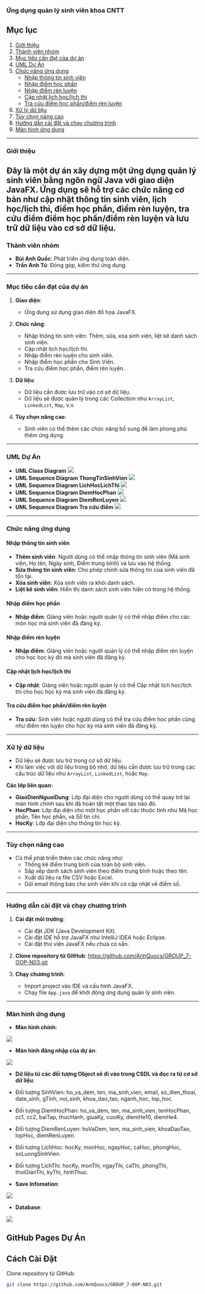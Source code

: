 ### **Ứng dụng quản lý sinh viên khoa CNTT**

## **Mục lục**
1. [Giới thiệu](#giới-thiệu)
2. [Thành viên nhóm](#thành-viên-nhóm)
3. [Mục tiêu cần đạt của dự án](#mục-tiêu-cần-đạt-của-dự-án)
4. [UML Dự Án](#uml-dự-án)
5. [Chức năng ứng dụng](#chức-năng-ứng-dụng)
   - [Nhập thông tin sinh viên](#nhập-thông-tin-sinh-viên)
   - [Nhập điểm học phần](#nhập-điểm-học-phần)
   - [Nhập điểm rèn luyện](#nhập-điểm-rèn-luyện)
   - [Cập nhật lịch học/lịch thi](#cập-nhật-lịch-họclịch-thi)
   - [Tra cứu điểm học phần/điểm rèn luyện](#tra-cứu-điểm-học-phầnđiểm-rèn-luyện)
6. [Xử lý dữ liệu](#xử-lý-dữ-liệu)
7. [Tùy chọn nâng cao](#tùy-chọn-nâng-cao)
8. [Hướng dẫn cài đặt và chạy chương trình](#hướng-dẫn-cài-đặt-và-chạy-chương-trình)
9. [Màn hình ứng dụng](#màn-hình-ứng-dụng)

---

### **Giới thiệu**
Đây là một dự án xây dựng một ứng dụng quản lý sinh viên bằng ngôn ngữ Java với giao diện JavaFX. Ứng dụng sẽ hỗ trợ các chức năng cơ bản như cập nhật thông tin sinh viên, lịch học/lịch thi, điểm học phần, điểm rèn luyện, tra cứu điểm điểm học phần/điểm rèn luyện và lưu trữ dữ liệu vào cơ sở dữ liệu.
---

### **Thành viên nhóm**
   - **Bùi Anh Quốc**: Phát triển ứng dụng toàn diện.
   - **Trần Anh Tú**: Đóng góp, kiểm thử ứng dụng.

---

### **Mục tiêu cần đạt của dự án**

1. **Giao diện**: 
   - Ứng dụng sử dụng giao diện đồ họa JavaFX.
  
2. **Chức năng**:
   - Nhập thông tin sinh viên: Thêm, sửa, xóa sinh viên, liệt kê danh sách sinh viên.
   - Cập nhật lịch học/lịch thi.
   - Nhập điểm rèn luyện cho sinh viên.
   - Nhập điểm học phần cho Sinh Viên.
   - Tra cứu điểm học phần, điểm rèn luyện.

3. **Dữ liệu**: 
   - Dữ liệu cần được lưu trữ vào cơ sở dữ liệu.
   - Dữ liệu sẽ được quản lý trong các Collection như `ArrayList`, `LinkedList`, `Map`, v.v.

4. **Tùy chọn nâng cao**:
   - Sinh viên có thể thêm các chức năng bổ sung để làm phong phú thêm ứng dụng.

---
### **UML Dự Án**
   - **UML Class Diagram**
    <img src="img/ClassDiagram.png">
   - **UML Sequence Diagram ThongTinSinhVien**
    <img src="img/ThongTinSinhVien.png">
   - **UML Sequence Diagram LichHocLichThi**
    <img src="img/LichHocLichThi.png">
   - **UML Sequence Diagram DiemHocPhan**
    <img src="img/DiemHocPhan.png">
   - **UML Sequence Diagram DiemRenLuyen**
    <img src="img/DiemRenLuyen.png">
   - **UML Sequence Diagram Tra cứu điểm**
    <img src="img/TraCuuDiem.png">
---   

### **Chức năng ứng dụng**

#### **Nhập thông tin sinh viên**
- **Thêm sinh viên**: Người dùng có thể nhập thông tin sinh viên (Mã sinh viên, Họ tên, Ngày sinh, Điểm trung bình) và lưu vào hệ thống.
- **Sửa thông tin sinh viên**: Cho phép chỉnh sửa thông tin của sinh viên đã tồn tại.
- **Xóa sinh viên**: Xóa sinh viên ra khỏi danh sách.
- **Liệt kê sinh viên**: Hiển thị danh sách sinh viên hiện có trong hệ thống.


#### **Nhập điểm học phần**
- **Nhập điểm**: Giảng viên hoặc người quản lý có thể nhập điểm cho các môn học mà sinh viên đã đăng ký.

#### **Nhập điểm rèn luyện**
- **Nhập điểm**: Giảng viên hoặc người quản lý có thể nhập điểm rèn luyện cho học học kỳ đó mà sinh viên đã đăng ký.

#### **Cập nhật lịch học/lịch thi**
- **Cập nhật**: Giảng viên hoặc người quản lý có thể Cập nhật lịch học/lịch thi cho học học kỳ mà sinh viên đã đăng ký.

#### **Tra cứu điểm học phần/điểm rèn luyện**
- **Tra cứu**: Sinh viên hoặc người dùng có thể tra cứu điểm học phần cũng như điểm rèn luyện cho học kỳ mà sinh viên đã đăng ký.

---

### **Xử lý dữ liệu**

- Dữ liệu sẽ được lưu trữ trong cơ sở dữ liệu.
- Khi làm việc với dữ liệu trong bộ nhớ, dữ liệu cần được lưu trữ trong các cấu trúc dữ liệu như `ArrayList`, `LinkedList`, hoặc `Map`.

**Các lớp liên quan:**
- **GiaoDienNguoiDung**: Lớp đại diện cho người dùng có thể quay trở lại màn hình chính sau khi đã hoàn tất một thao táo nào đó.
- **HocPhan**: Lớp đại diện cho một học phần với các thuộc tính như Mã học phần, Tên học phần, và Số tín chỉ.
- **HocKy**: Lớp đại diện cho thông tin học kỳ.

---

### **Tùy chọn nâng cao**

- Có thể phát triển thêm các chức năng như:
  - Thống kê điểm trung bình của toàn bộ sinh viên.
  - Sắp xếp danh sách sinh viên theo điểm trung bình hoặc theo tên.
  - Xuất dữ liệu ra file CSV hoặc Excel.
  - Gửi email thông báo cho sinh viên khi có cập nhật về điểm số.

---

### **Hướng dẫn cài đặt và chạy chương trình**

1. **Cài đặt môi trường**:
   - Cài đặt JDK (Java Development Kit).
   - Cài đặt IDE hỗ trợ JavaFX như IntelliJ IDEA hoặc Eclipse.
   - Cài đặt thư viện JavaFX nếu chưa có sẵn.

2. **Clone repository từ GitHub**:
   https://github.com/AnhQuocs/GROUP_7-OOP-N03.git

3. **Chạy chương trình**:
   - Import project vào IDE và cấu hình JavaFX.
   - Chạy file `App.java` để khởi động ứng dụng quản lý sinh viên.

---

### **Màn hình ứng dụng**

- **Màn hình chính**:
<img src="img/Giaodienungdung.jpg">

- **Màn hình đăng nhập của dự án**:
<img src="img/LoginScreen.png">

- **Dữ liệu từ các đối tượng Object sẽ đi vào trong CSDL và đọc ra từ cơ sở dữ liệu**:
- Đối tượng SinhVien: ho_va_dem, ten, ma_sinh_vien, email, so_dien_thoai, date_sinh, gTinh, noi_sinh, khoa_dao_tao, nganh_hoc, lop_hoc.
- Đối tượng DiemHocPhan: ho_va_dem, ten, ma_sinh_vien, tenHocPhan, cc1, cc2, baiTap, thucHanh, giuaKy, cuoiKy, diemHe10, diemHe4.
- Đối tượng DiemRenLuyen: hoVaDem, tem, ma_sinh_vien, khoaDaoTao, lopHoc, diemRenLuyen.
- Đối tượng LichHoc: hocKy, monHoc, ngayHoc, caHoc, phongHoc, soLuongSinhVien.
- Đối tượng LichThi: hocKy, monThi, ngayThi, caThi, phongThi, thoiGianThi, kyThi, hinhThuc.

- **Save Infomation**:
<img src="img/saveinforstudent.png">

- **Database**:
<img src="img/database.png">


## GitHub Pages Dự Án

## Cách Cài Đặt
Clone repository từ GitHub:

```bash
git clone https://github.com/AnhQuocs/GROUP_7-OOP-N03.git

